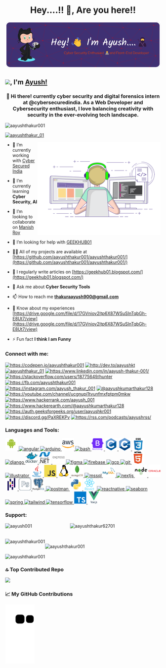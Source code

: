 <h1 align="center">Hey....!! 👋, Are you here!!</h1>

![Header](./github-header-image.png)

## <img src="https://github.com/TheDudeThatCode/TheDudeThatCode/blob/master/Assets/Hi.gif" width="29px">, I'm [Ayush!](https://aayushthakur001.github.io)



<h3 align="center">👋 Hi there! currently cyber security and digital forensics intern at @cybersecuredindia. As a Web Developer and Cybersecurity enthusiast, I love balancing creativity with security in the ever-evolving tech landscape.</h3>

<p align="left"> <img src="https://komarev.com/ghpvc/?username=aayushthakur001&label=Profile%20views&color=0e75b6&style=flat" alt="aayushthakur001" /> </p>

<p align="left"> <a href="https://twitter.com/aayushthakur_01" target="blank"><img src="https://img.shields.io/twitter/follow/aayushthakur_01?logo=twitter&style=for-the-badge" alt="aayushthakur_01" /></a> </p>



<img align="right" alt="Coding" width="400" src="https://raw.githubusercontent.com/devSouvik/devSouvik/master/gif3.gif">



- 🔭 I’m currently working with [Cyber Secured India](https://cybersecuredindia.com/)

- 🌱 I’m currently learning **Cyber Security, AI**

- 👯 I’m looking to collaborate on [Manish Roy](https://github.com/mroy0817/myntra-dashboad-clone)

- 🤝 I’m looking for help with [GEEKHUB01](https://geekhub01.blogspot.com/)

- 👨‍💻 All of my projects are available at [https://github.com/aayushthakur001/aayushthakur001/](https://github.com/aayushthakur001/aayushthakur001/)

- 📝 I regularly write articles on [https://geekhub01.blogspot.com/](https://geekhub01.blogspot.com/)

- 💬 Ask me about **Cyber Security Tools**

- 📫 How to reach me **thakuraayush900@gmail.com**

- 📄 Know about my experiences [https://drive.google.com/file/d/17GVniov2Itp6X87WSuSInTqbGh-E8Ut7/view](https://drive.google.com/file/d/17GVniov2Itp6X87WSuSInTqbGh-E8Ut7/view)

- ⚡ Fun fact **I think I am Funny**

<h3 align="left">Connect with me:</h3>
<p align="left">
<a href="https://codepen.io/https://codepen.io/aayushthakur001" target="blank"><img align="center" src="https://raw.githubusercontent.com/rahuldkjain/github-profile-readme-generator/master/src/images/icons/Social/codepen.svg" alt="https://codepen.io/aayushthakur001" height="30" width="40" /></a>
<a href="https://dev.to/http://dev.to/aayushkt" target="blank"><img align="center" src="https://raw.githubusercontent.com/rahuldkjain/github-profile-readme-generator/master/src/images/icons/Social/devto.svg" alt="http://dev.to/aayushkt" height="30" width="40" /></a>
<a href="https://twitter.com/aayushthakur_01" target="blank"><img align="center" src="https://raw.githubusercontent.com/rahuldkjain/github-profile-readme-generator/master/src/images/icons/Social/twitter.svg" alt="aayushthakur_01" height="30" width="40" /></a>
<a href="https://linkedin.com/in/https://www.linkedin.com/in/aayush-thakur-001/" target="blank"><img align="center" src="https://raw.githubusercontent.com/rahuldkjain/github-profile-readme-generator/master/src/images/icons/Social/linked-in-alt.svg" alt="https://www.linkedin.com/in/aayush-thakur-001/" height="30" width="40" /></a>
<a href="https://stackoverflow.com/users/https://stackoverflow.com/users/18775649/hunter" target="blank"><img align="center" src="https://raw.githubusercontent.com/rahuldkjain/github-profile-readme-generator/master/src/images/icons/Social/stack-overflow.svg" alt="https://stackoverflow.com/users/18775649/hunter" height="30" width="40" /></a>
<a href="https://fb.com/https://fb.com/aayushthakur001" target="blank"><img align="center" src="https://raw.githubusercontent.com/rahuldkjain/github-profile-readme-generator/master/src/images/icons/Social/facebook.svg" alt="https://fb.com/aayushthakur001" height="30" width="40" /></a>
<a href="https://instagram.com/https://instagram.com/aayush_thakur_001" target="blank"><img align="center" src="https://raw.githubusercontent.com/rahuldkjain/github-profile-readme-generator/master/src/images/icons/Social/instagram.svg" alt="https://instagram.com/aayush_thakur_001" height="30" width="40" /></a>
<a href="https://medium.com/@aayushkumarthakur128" target="blank"><img align="center" src="https://raw.githubusercontent.com/rahuldkjain/github-profile-readme-generator/master/src/images/icons/Social/medium.svg" alt="@aayushkumarthakur128" height="30" width="40" /></a>
<a href="https://www.youtube.com/c/https://youtube.com/channel/ucgnupi1tvunfmxfptpm0mkw" target="blank"><img align="center" src="https://raw.githubusercontent.com/rahuldkjain/github-profile-readme-generator/master/src/images/icons/Social/youtube.svg" alt="https://youtube.com/channel/ucgnupi1tvunfmxfptpm0mkw" height="30" width="40" /></a>
<a href="https://www.hackerrank.com/https://www.hackerrank.com/aayush_001" target="blank"><img align="center" src="https://raw.githubusercontent.com/rahuldkjain/github-profile-readme-generator/master/src/images/icons/Social/hackerrank.svg" alt="https://www.hackerrank.com/aayush_001" height="30" width="40" /></a>
<a href="https://www.hackerearth.com/https://www.hackerearth.com/@aayushkumarthakur128" target="blank"><img align="center" src="https://raw.githubusercontent.com/rahuldkjain/github-profile-readme-generator/master/src/images/icons/Social/hackerearth.svg" alt="https://www.hackerearth.com/@aayushkumarthakur128" height="30" width="40" /></a>
<a href="https://auth.geeksforgeeks.org/user/https://auth.geeksforgeeks.org/user/aayushkr001" target="blank"><img align="center" src="https://raw.githubusercontent.com/rahuldkjain/github-profile-readme-generator/master/src/images/icons/Social/geeks-for-geeks.svg" alt="https://auth.geeksforgeeks.org/user/aayushkr001" height="30" width="40" /></a>
<a href="https://discord.gg/https://discord.gg/PaXREKPv" target="blank"><img align="center" src="https://raw.githubusercontent.com/rahuldkjain/github-profile-readme-generator/master/src/images/icons/Social/discord.svg" alt="https://discord.gg/PaXREKPv" height="30" width="40" /></a>
<a href="/https://rss.com/podcasts/aayushrss/" target="blank"><img align="center" src="https://raw.githubusercontent.com/rahuldkjain/github-profile-readme-generator/master/src/images/icons/Social/rss.svg" alt="https://rss.com/podcasts/aayushrss/" height="30" width="40" /></a>
</p>

<h3 align="left">Languages and Tools:</h3>
<p align="left"> <a href="https://developer.android.com" target="_blank" rel="noreferrer"> <img src="https://raw.githubusercontent.com/devicons/devicon/master/icons/android/android-original-wordmark.svg" alt="android" width="40" height="40"/> </a> <a href="https://angular.io" target="_blank" rel="noreferrer"> <img src="https://angular.io/assets/images/logos/angular/angular.svg" alt="angular" width="40" height="40"/> </a> <a href="https://www.arduino.cc/" target="_blank" rel="noreferrer"> <img src="https://cdn.worldvectorlogo.com/logos/arduino-1.svg" alt="arduino" width="40" height="40"/> </a> <a href="https://aws.amazon.com" target="_blank" rel="noreferrer"> <img src="https://raw.githubusercontent.com/devicons/devicon/master/icons/amazonwebservices/amazonwebservices-original-wordmark.svg" alt="aws" width="40" height="40"/> </a> <a href="https://www.gnu.org/software/bash/" target="_blank" rel="noreferrer"> <img src="https://www.vectorlogo.zone/logos/gnu_bash/gnu_bash-icon.svg" alt="bash" width="40" height="40"/> </a> <a href="https://getbootstrap.com" target="_blank" rel="noreferrer"> <img src="https://raw.githubusercontent.com/devicons/devicon/master/icons/bootstrap/bootstrap-plain-wordmark.svg" alt="bootstrap" width="40" height="40"/> </a> <a href="https://www.cprogramming.com/" target="_blank" rel="noreferrer"> <img src="https://raw.githubusercontent.com/devicons/devicon/master/icons/c/c-original.svg" alt="c" width="40" height="40"/> </a> <a href="https://www.w3schools.com/cpp/" target="_blank" rel="noreferrer"> <img src="https://raw.githubusercontent.com/devicons/devicon/master/icons/cplusplus/cplusplus-original.svg" alt="cplusplus" width="40" height="40"/> </a> <a href="https://www.w3schools.com/css/" target="_blank" rel="noreferrer"> <img src="https://raw.githubusercontent.com/devicons/devicon/master/icons/css3/css3-original-wordmark.svg" alt="css3" width="40" height="40"/> </a> <a href="https://www.djangoproject.com/" target="_blank" rel="noreferrer"> <img src="https://cdn.worldvectorlogo.com/logos/django.svg" alt="django" width="40" height="40"/> </a> <a href="https://www.docker.com/" target="_blank" rel="noreferrer"> <img src="https://raw.githubusercontent.com/devicons/devicon/master/icons/docker/docker-original-wordmark.svg" alt="docker" width="40" height="40"/> </a> <a href="https://dotnet.microsoft.com/" target="_blank" rel="noreferrer"> <img src="https://raw.githubusercontent.com/devicons/devicon/master/icons/dot-net/dot-net-original-wordmark.svg" alt="dotnet" width="40" height="40"/> </a> <a href="https://expressjs.com" target="_blank" rel="noreferrer"> <img src="https://raw.githubusercontent.com/devicons/devicon/master/icons/express/express-original-wordmark.svg" alt="express" width="40" height="40"/> </a> <a href="https://www.figma.com/" target="_blank" rel="noreferrer"> <img src="https://www.vectorlogo.zone/logos/figma/figma-icon.svg" alt="figma" width="40" height="40"/> </a> <a href="https://firebase.google.com/" target="_blank" rel="noreferrer"> <img src="https://www.vectorlogo.zone/logos/firebase/firebase-icon.svg" alt="firebase" width="40" height="40"/> </a> <a href="https://cloud.google.com" target="_blank" rel="noreferrer"> <img src="https://www.vectorlogo.zone/logos/google_cloud/google_cloud-icon.svg" alt="gcp" width="40" height="40"/> </a> <a href="https://git-scm.com/" target="_blank" rel="noreferrer"> <img src="https://www.vectorlogo.zone/logos/git-scm/git-scm-icon.svg" alt="git" width="40" height="40"/> </a> <a href="https://www.w3.org/html/" target="_blank" rel="noreferrer"> <img src="https://raw.githubusercontent.com/devicons/devicon/master/icons/html5/html5-original-wordmark.svg" alt="html5" width="40" height="40"/> </a> <a href="https://www.adobe.com/in/products/illustrator.html" target="_blank" rel="noreferrer"> <img src="https://www.vectorlogo.zone/logos/adobe_illustrator/adobe_illustrator-icon.svg" alt="illustrator" width="40" height="40"/> </a> <a href="https://www.java.com" target="_blank" rel="noreferrer"> <img src="https://raw.githubusercontent.com/devicons/devicon/master/icons/java/java-original.svg" alt="java" width="40" height="40"/> </a> <a href="https://developer.mozilla.org/en-US/docs/Web/JavaScript" target="_blank" rel="noreferrer"> <img src="https://raw.githubusercontent.com/devicons/devicon/master/icons/javascript/javascript-original.svg" alt="javascript" width="40" height="40"/> </a> <a href="https://www.linux.org/" target="_blank" rel="noreferrer"> <img src="https://raw.githubusercontent.com/devicons/devicon/master/icons/linux/linux-original.svg" alt="linux" width="40" height="40"/> </a> <a href="https://www.mongodb.com/" target="_blank" rel="noreferrer"> <img src="https://raw.githubusercontent.com/devicons/devicon/master/icons/mongodb/mongodb-original-wordmark.svg" alt="mongodb" width="40" height="40"/> </a> <a href="https://www.microsoft.com/en-us/sql-server" target="_blank" rel="noreferrer"> <img src="https://www.svgrepo.com/show/303229/microsoft-sql-server-logo.svg" alt="mssql" width="40" height="40"/> </a> <a href="https://www.mysql.com/" target="_blank" rel="noreferrer"> <img src="https://raw.githubusercontent.com/devicons/devicon/master/icons/mysql/mysql-original-wordmark.svg" alt="mysql" width="40" height="40"/> </a> <a href="https://nextjs.org/" target="_blank" rel="noreferrer"> <img src="https://cdn.worldvectorlogo.com/logos/nextjs-2.svg" alt="nextjs" width="40" height="40"/> </a> <a href="https://nodejs.org" target="_blank" rel="noreferrer"> <img src="https://raw.githubusercontent.com/devicons/devicon/master/icons/nodejs/nodejs-original-wordmark.svg" alt="nodejs" width="40" height="40"/> </a> <a href="https://www.oracle.com/" target="_blank" rel="noreferrer"> <img src="https://raw.githubusercontent.com/devicons/devicon/master/icons/oracle/oracle-original.svg" alt="oracle" width="40" height="40"/> </a> <a href="https://pandas.pydata.org/" target="_blank" rel="noreferrer"> <img src="https://raw.githubusercontent.com/devicons/devicon/2ae2a900d2f041da66e950e4d48052658d850630/icons/pandas/pandas-original.svg" alt="pandas" width="40" height="40"/> </a> <a href="https://www.photoshop.com/en" target="_blank" rel="noreferrer"> <img src="https://raw.githubusercontent.com/devicons/devicon/master/icons/photoshop/photoshop-line.svg" alt="photoshop" width="40" height="40"/> </a> <a href="https://www.postgresql.org" target="_blank" rel="noreferrer"> <img src="https://raw.githubusercontent.com/devicons/devicon/master/icons/postgresql/postgresql-original-wordmark.svg" alt="postgresql" width="40" height="40"/> </a> <a href="https://postman.com" target="_blank" rel="noreferrer"> <img src="https://www.vectorlogo.zone/logos/getpostman/getpostman-icon.svg" alt="postman" width="40" height="40"/> </a> <a href="https://www.python.org" target="_blank" rel="noreferrer"> <img src="https://raw.githubusercontent.com/devicons/devicon/master/icons/python/python-original.svg" alt="python" width="40" height="40"/> </a> <a href="https://reactjs.org/" target="_blank" rel="noreferrer"> <img src="https://raw.githubusercontent.com/devicons/devicon/master/icons/react/react-original-wordmark.svg" alt="react" width="40" height="40"/> </a> <a href="https://reactnative.dev/" target="_blank" rel="noreferrer"> <img src="https://reactnative.dev/img/header_logo.svg" alt="reactnative" width="40" height="40"/> </a> <a href="https://seaborn.pydata.org/" target="_blank" rel="noreferrer"> <img src="https://seaborn.pydata.org/_images/logo-mark-lightbg.svg" alt="seaborn" width="40" height="40"/> </a> <a href="https://spring.io/" target="_blank" rel="noreferrer"> <img src="https://www.vectorlogo.zone/logos/springio/springio-icon.svg" alt="spring" width="40" height="40"/> </a> <a href="https://tailwindcss.com/" target="_blank" rel="noreferrer"> <img src="https://www.vectorlogo.zone/logos/tailwindcss/tailwindcss-icon.svg" alt="tailwind" width="40" height="40"/> </a> <a href="https://www.tensorflow.org" target="_blank" rel="noreferrer"> <img src="https://www.vectorlogo.zone/logos/tensorflow/tensorflow-icon.svg" alt="tensorflow" width="40" height="40"/> </a> <a href="https://www.typescriptlang.org/" target="_blank" rel="noreferrer"> <img src="https://raw.githubusercontent.com/devicons/devicon/master/icons/typescript/typescript-original.svg" alt="typescript" width="40" height="40"/> </a> <a href="https://vuejs.org/" target="_blank" rel="noreferrer"> <img src="https://raw.githubusercontent.com/devicons/devicon/master/icons/vuejs/vuejs-original-wordmark.svg" alt="vuejs" width="40" height="40"/> </a> </p>

<h3 align="left">Support:</h3>
<p><a href="https://www.buymeacoffee.com/aayush001"> <img align="left" src="https://cdn.buymeacoffee.com/buttons/v2/default-yellow.png" height="50" width="210" alt="aayush001" /></a><a href="https://ko-fi.com/aayushthakur62701"> <img align="left" src="https://cdn.ko-fi.com/cdn/kofi3.png?v=3" height="50" width="210" alt="aayushthakur62701" /></a></p><br><br>

<p><img align="left" src="https://github-readme-stats.vercel.app/api/top-langs?username=aayushthakur001&show_icons=true&locale=en&layout=compact" alt="aayushthakur001" /></p>

<p>&nbsp;<img align="center" src="https://github-readme-stats.vercel.app/api?username=aayushthakur001&show_icons=true&locale=en" alt="aayushthakur001" /></p>

<p><img align="center" src="https://github-readme-streak-stats.herokuapp.com/?user=aayushthakur001&" alt="aayushthakur001" /></p>



### 🔝 Top Contributed Repo
![](https://github-contributor-stats.vercel.app/api?username=aayushthakur001&limit=5&theme=flat&combine_all_yearly_contributions=true)


### 📈 My GitHub Contributions
![snake animation](https://github.com/aayushthakur001/aayushthakur001/blob/output/github-contribution-grid-snake2.svg)

